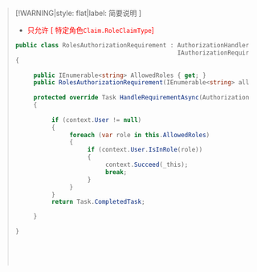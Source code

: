 <br/>

>[!WARNING|style: flat|label: 简要说明 ]
>
>- <span style='color:red'>只允许 [ 特定角色`Claim.RoleClaimType`]</span>
>
>```csharp
>public class RolesAuthorizationRequirement : AuthorizationHandler<RolesAuthorizationRequirement>, 
>                                              IAuthorizationRequirement
>{
>                                                
>      public IEnumerable<string> AllowedRoles { get; }
>      public RolesAuthorizationRequirement(IEnumerable<string> allowedRoles);
>        
>      protected override Task HandleRequirementAsync(AuthorizationHandlerContext context, RolesAuthorizationRequirement _this)
>      {
>         
>           if (context.User != null)
>           {
>                foreach (var role in this.AllowedRoles)
>                {
>                     if (context.User.IsInRole(role))
>                     {
>                          context.Succeed(_this);
>                          break;
>                     }
>                }
>           }
>           return Task.CompletedTask;
>
>      }
>         
> }
> 
>          
> ```
>                                                
>
>
>    <br/>

